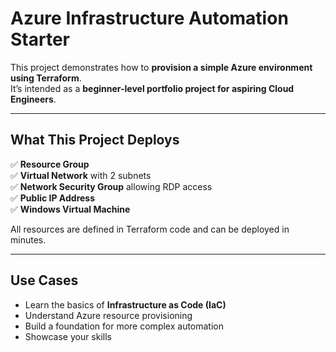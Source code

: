 # Azure Infrastructure Automation Starter

This project demonstrates how to **provision a simple Azure environment using Terraform**.  
It’s intended as a **beginner-level portfolio project for aspiring Cloud Engineers**.

---

## What This Project Deploys

✅ **Resource Group**  
✅ **Virtual Network** with 2 subnets  
✅ **Network Security Group** allowing RDP access  
✅ **Public IP Address**  
✅ **Windows Virtual Machine**  

All resources are defined in Terraform code and can be deployed in minutes.

---

## Use Cases

- Learn the basics of **Infrastructure as Code (IaC)**
- Understand Azure resource provisioning
- Build a foundation for more complex automation
- Showcase your skills
